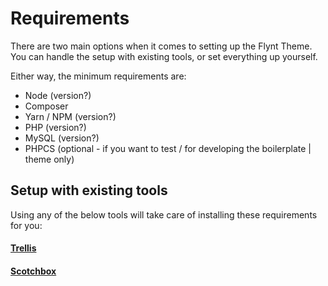 # Requirements
There are two main options when it comes to setting up the Flynt Theme. You can handle the setup with existing tools, or set everything up yourself.

Either way, the minimum requirements are:

- Node (version?)
- Composer
- Yarn / NPM (version?)
- PHP (version?)
- MySQL (version?)
- PHPCS (optional - if you want to test / for developing the boilerplate | theme only)

## Setup with existing tools
Using any of the below tools will take care of installing these requirements for you:

#### [Trellis](https://roots.io/trellis/)
#### [Scotchbox](https://box.scotch.io/)
